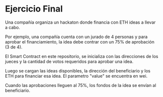 # Ejercicio Final

Una compañía organiza un hackaton donde financia con ETH ideas a llevar a cabo. 

Por ejemplo, una compañía cuenta con un jurado de 4 personas y para aprobar el financiamiento, la idea debe contrar con un 75% de aprobación (3 de 4).

El Smart Contract en este repositorio, se inicializa con las direcciones de los jueces y la cantidad de votos requeridos para aprobar una idea.

Luego se cargan las ideas disponibles, la dirección del beneficiario y los ETH para financiar esa idea. El parametro "value" se encuentra en wei.

Cuando las aprobaciones lleguen al 75%, los fondos de la idea se envían al beneficiario.


